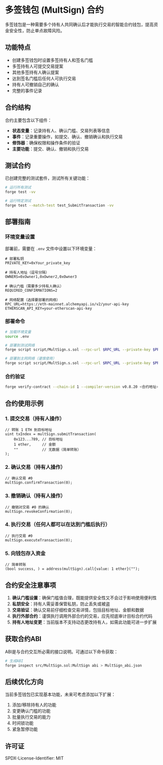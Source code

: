# 多签钱包 (MultSign) 合约

多签钱包是一种需要多个持有人共同确认后才能执行交易的智能合约钱包，提高资金安全性，防止单点故障风险。

## 功能特点

- 创建多签钱包时设置多签持有人和签名门槛
- 多签持有人可提交交易提案
- 其他多签持有人确认提案
- 达到签名门槛后任何人可执行交易
- 持有人可撤销自己的确认
- 完整的事件记录

## 合约结构

合约主要包含以下组件：

- **状态变量**：记录持有人、确认门槛、交易列表等信息
- **事件**：记录重要操作，如提交、确认、撤销确认和执行交易
- **修饰器**：确保权限和操作条件的验证
- **主要功能**：提交、确认、撤销和执行交易

## 测试合约

已创建完整的测试套件，测试所有关键功能：

```bash
# 运行所有测试
forge test -vv

# 运行特定测试
forge test --match-test test_SubmitTransaction -vv
```

## 部署指南

### 环境变量设置

部署前，需要在 `.env` 文件中设置以下环境变量：

```
# 部署私钥
PRIVATE_KEY=0xYour_private_key

# 持有人地址（逗号分隔）
OWNERS=0xOwner1,0xOwner2,0xOwner3

# 确认门槛（需要多少持有人确认）
REQUIRED_CONFIRMATIONS=2

# 网络配置（选择要部署的网络）
RPC_URL=https://eth-mainnet.alchemyapi.io/v2/your-api-key
ETHERSCAN_API_KEY=your-etherscan-api-key
```

### 部署命令

```bash
# 加载环境变量
source .env

# 部署到测试网络
forge script script/MultSign.s.sol --rpc-url $RPC_URL --private-key $PRIVATE_KEY --broadcast

# 部署到主网网络（谨慎使用）
forge script script/MultSign.s.sol --rpc-url $RPC_URL --private-key $PRIVATE_KEY --broadcast --verify --etherscan-api-key $ETHERSCAN_API_KEY
```

### 合约验证

```bash
forge verify-contract --chain-id 1 --compiler-version v0.8.20 <合约地址> src/MultSign.sol:MultSign --etherscan-api-key $ETHERSCAN_API_KEY
```

## 合约使用示例

### 1. 提交交易（持有人操作）

```solidity
// 转账 1 ETH 到目标地址
uint txIndex = multSign.submitTransaction(
    0x123...789, // 目标地址
    1 ether,     // 金额
    ""           // 无数据（简单转账）
);
```

### 2. 确认交易（持有人操作）

```solidity
// 确认交易 #0
multSign.confirmTransaction(0);
```

### 3. 撤销确认（持有人操作）

```solidity
// 撤销对交易 #0 的确认
multSign.revokeConfirmation(0);
```

### 4. 执行交易（任何人都可以在达到门槛后执行）

```solidity
// 执行交易 #0
multSign.executeTransaction(0);
```

### 5. 向钱包存入资金

```solidity
// 简单转账
(bool success, ) = address(multSign).call{value: 1 ether}("");
```

## 合约安全注意事项

1. **确认门槛设置**：确保门槛值合理，既能提供安全性又不会过于影响使用便利性
2. **私钥安全**：持有人需妥善保管私钥，防止丢失或被盗
3. **交易验证**：确认交易前仔细检查交易详情，包括目标地址、金额和数据
4. **执行外部合约**：谨慎执行调用外部合约的交易，应先彻底审计目标合约代码
5. **持有人地址变更**：当前版本不支持动态更改持有人，如需此功能可进一步扩展

## 获取合约ABI

ABI是与合约交互所必需的接口说明。可通过以下命令获取：

```bash
# 生成ABI
forge inspect src/MultSign.sol:MultSign abi > MultSign_abi.json
```

## 后续优化方向

当前多签钱包已实现基本功能，未来可考虑添加以下扩展：

1. 添加/移除持有人的功能
2. 变更确认门槛的功能
3. 批量执行交易的能力
4. 时间锁功能
5. 紧急暂停功能

## 许可证

SPDX-License-Identifier: MIT 
